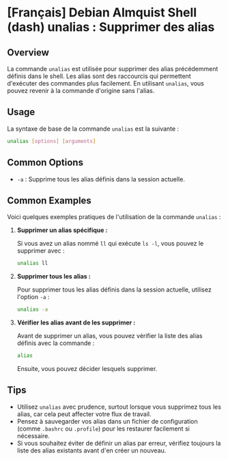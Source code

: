# [Français] Debian Almquist Shell (dash) unalias : Supprimer des alias

## Overview
La commande `unalias` est utilisée pour supprimer des alias précédemment définis dans le shell. Les alias sont des raccourcis qui permettent d'exécuter des commandes plus facilement. En utilisant `unalias`, vous pouvez revenir à la commande d'origine sans l'alias.

## Usage
La syntaxe de base de la commande `unalias` est la suivante :

```bash
unalias [options] [arguments]
```

## Common Options
- `-a` : Supprime tous les alias définis dans la session actuelle.

## Common Examples
Voici quelques exemples pratiques de l'utilisation de la commande `unalias` :

1. **Supprimer un alias spécifique :**

   Si vous avez un alias nommé `ll` qui exécute `ls -l`, vous pouvez le supprimer avec :

   ```bash
   unalias ll
   ```

2. **Supprimer tous les alias :**

   Pour supprimer tous les alias définis dans la session actuelle, utilisez l'option `-a` :

   ```bash
   unalias -a
   ```

3. **Vérifier les alias avant de les supprimer :**

   Avant de supprimer un alias, vous pouvez vérifier la liste des alias définis avec la commande :

   ```bash
   alias
   ```

   Ensuite, vous pouvez décider lesquels supprimer.

## Tips
- Utilisez `unalias` avec prudence, surtout lorsque vous supprimez tous les alias, car cela peut affecter votre flux de travail.
- Pensez à sauvegarder vos alias dans un fichier de configuration (comme `.bashrc` ou `.profile`) pour les restaurer facilement si nécessaire.
- Si vous souhaitez éviter de définir un alias par erreur, vérifiez toujours la liste des alias existants avant d'en créer un nouveau.